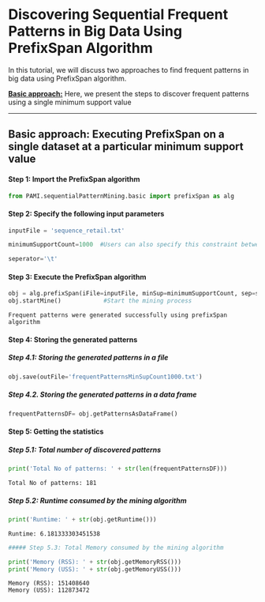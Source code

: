 # Discovering Sequential Frequent Patterns in Big Data Using PrefixSpan Algorithm

In this tutorial, we will discuss two approaches to find frequent patterns in big data using PrefixSpan algorithm.

[__Basic approach:__](#basicApproach) Here, we present the steps to discover frequent patterns using a single minimum support value

***

## <a id='basicApproach'>Basic approach: Executing PrefixSpan on a single dataset at a particular minimum support value</a>

#### Step 1: Import the PrefixSpan algorithm


```python
from PAMI.sequentialPatternMining.basic import prefixSpan as alg
```

#### Step 2: Specify the following input parameters


```python
inputFile = 'sequence_retail.txt'

minimumSupportCount=1000  #Users can also specify this constraint between 0 to 1.

seperator='\t'       
```

#### Step 3: Execute the PrefixSpan algorithm


```python
obj = alg.prefixSpan(iFile=inputFile, minSup=minimumSupportCount, sep=seperator)    #initialize
obj.startMine()            #Start the mining process
```

    Frequent patterns were generated successfully using prefixSpan algorithm 


#### Step 4: Storing the generated patterns

##### Step 4.1: Storing the generated patterns in a file


```python
obj.save(outFile='frequentPatternsMinSupCount1000.txt')
```

##### Step 4.2. Storing the generated patterns in a data frame


```python
frequentPatternsDF= obj.getPatternsAsDataFrame()
```

#### Step 5: Getting the statistics

##### Step 5.1: Total number of discovered patterns 


```python
print('Total No of patterns: ' + str(len(frequentPatternsDF)))
```

    Total No of patterns: 181


##### Step 5.2: Runtime consumed by the mining algorithm


```python
print('Runtime: ' + str(obj.getRuntime()))
```

    Runtime: 6.181333303451538



```python
##### Step 5.3: Total Memory consumed by the mining algorithm
```


```python
print('Memory (RSS): ' + str(obj.getMemoryRSS()))
print('Memory (USS): ' + str(obj.getMemoryUSS()))
```

    Memory (RSS): 151408640
    Memory (USS): 112873472



```python

```
